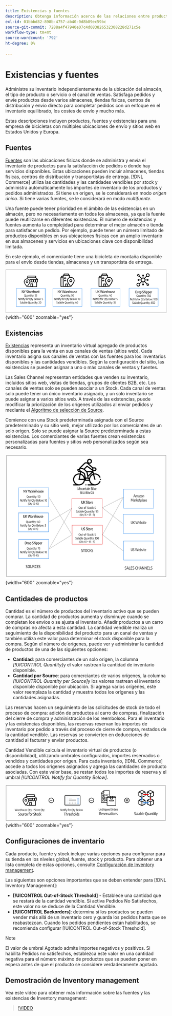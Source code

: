 ```yaml
---
title: Existencias y fuentes
description: Obtenga información acerca de las relaciones entre productos, fuentes y existencias.
exl-id: 01bbbd82-898b-4757-ab40-0d8b89ec59bc
source-git-commit: 7288a4f47940e07c4d083826532308228d271c5e
workflow-type: tm+mt
source-wordcount: '792'
ht-degree: 0%

---
```


# Existencias y fuentes

Administre su inventario independientemente de la ubicación del almacén, el tipo de producto o servicio o el canal de ventas. Satisfaga pedidos y envíe productos desde varios almacenes, tiendas físicas, centros de distribución y envío directo para completar pedidos con un enfoque en el inventario equilibrado, los costes de envío y mucho más.

Estas descripciones incluyen productos, fuentes y existencias para una empresa de bicicletas con múltiples ubicaciones de envío y sitios web en Estados Unidos y Europa.

## Fuentes

[Fuentes](sources-manage.md) son las ubicaciones físicas donde se administra y envía el inventario de productos para la satisfacción de pedidos o donde hay servicios disponibles. Estas ubicaciones pueden incluir almacenes, tiendas físicas, centros de distribución y transportistas de entrega. [!DNL Commerce] utiliza las cantidades y las cantidades vendibles por stock y administra automáticamente los importes de inventario de los productos y pedidos administrados. Si tiene un origen, se le considerará en modo _origen único_. Si tiene varias fuentes, se le considerará en modo _multifuente_.

Una fuente puede tener prioridad en el ámbito de las existencias en un almacén, pero no necesariamente en todos los almacenes, ya que la fuente puede reutilizarse en diferentes existencias. El número de existencias y fuentes aumenta la complejidad para determinar el mejor almacén o tienda para satisfacer un pedido. Por ejemplo, puede tener un número limitado de productos disponibles en sus ubicaciones físicas con un amplio inventario en sus almacenes y servicios en ubicaciones clave con disponibilidad limitada.

En este ejemplo, el comerciante tiene una bicicleta de montaña disponible para el envío desde tiendas, almacenes y un transportista de entrega.

![Ejemplo de diagrama de orígenes](assets/diagram-sources.png){width="600" zoomable="yes"}

## Existencias

[Existencias](stocks-manage.md) representa un inventario virtual agregado de productos disponibles para la venta en sus canales de ventas (sitios web). Cada inventario asigna sus canales de ventas con las fuentes para los inventarios disponibles y las cantidades vendibles. Según la configuración del sitio, las existencias se pueden asignar a uno o más canales de ventas y fuentes.

Las Sales Channel representan entidades que venden su inventario, incluidos sitios web, vistas de tiendas, grupos de clientes B2B, etc. Los canales de ventas solo se pueden asociar a un Stock. Cada canal de ventas solo puede tener un único inventario asignado, y un solo inventario se puede asignar a varios sitios web. A través de las existencias, puede modificar la priorización de los orígenes utilizados al enviar pedidos y mediante el [Algoritmo de selección de Source](selection-reservations.md).

Comience con una Stock predeterminada asignada con el Source predeterminado y su sitio web, mejor utilizado por los comerciantes de un solo origen. Solo se puede asignar la Source predeterminada a estas existencias. Los comerciantes de varias fuentes crean existencias personalizadas para fuentes y sitios web personalizados según sea necesario.

![Diagrama, por ejemplo, existencias para una tienda](assets/diagram-stock.png){width="600" zoomable="yes"}

## Cantidades de productos

Cantidad es el número de productos del inventario activo que se pueden comprar. La cantidad de productos aumenta y disminuye cuando se completan los envíos o se ajusta el inventario. Añadir productos a un carro de compras no afecta a esta cantidad. La cantidad vendible realiza un seguimiento de la disponibilidad del producto para un canal de ventas y también utiliza este valor para determinar el stock disponible para la compra. Según el número de orígenes, puede ver y administrar la cantidad de productos de una de las siguientes opciones:

- **Cantidad**: para comerciantes de un solo origen, la columna _[!UICONTROL Quantity]_&#x200B;y el valor rastrean la cantidad de inventario disponible.
- **Cantidad por Source**: para comerciantes de varios orígenes, la columna _[!UICONTROL Quantity per Source]_&#x200B;y los valores rastrean el inventario disponible disponible por ubicación. Si agrega varios orígenes, este valor reemplaza la cantidad y muestra todos los orígenes y las cantidades asignadas.

Las reservas hacen un seguimiento de las solicitudes de stock de todo el proceso de compra: adición de productos al carro de compras, finalización del cierre de compra y administración de los reembolsos. Para el inventario y las existencias disponibles, las reservas reservan los importes de inventario por pedido a través del proceso de cierre de compra, restados de la cantidad vendible. Las reservas se convierten en deducciones de cantidad al facturar y enviar productos.

Cantidad Vendible calcula el inventario virtual de productos (o disponibilidad), utilizando umbrales configurados, importes reservados o vendidos y cantidades por origen. Para cada inventario, [!DNL Commerce] accede a todos los orígenes asignados y agrega las cantidades de producto asociadas. Con este valor base, se restan todos los importes de reserva y el umbral _[!UICONTROL Notify for Quantity Below]_.

![Cálculo de la cantidad vendible de un inventario](assets/diagram-salable-quantity.png){width="600" zoomable="yes"}

## Configuraciones de inventario

Cada producto, fuente y stock incluye varias opciones para configurar para su tienda en los niveles global, fuente, stock y producto. Para obtener una lista completa de estas opciones, consulte [Configuración de Inventory management](configuration.md).

Las siguientes son opciones importantes que se deben entender para [!DNL Inventory Management]:

- **[!UICONTROL Out-of-Stock Threshold]** - Establece una cantidad que se restará de la cantidad vendible. Si activa Pedidos No Satisfechos, este valor no se deduce de la Cantidad Vendible.
- **[!UICONTROL Backorders]**: determina si los productos se pueden vender más allá de un inventario cero y guarda los pedidos hasta que se reabastezcan. Cuando los pedidos pendientes están habilitados, se recomienda configurar [!UICONTROL Out-of-Stock Threshold].

>[!NOTE]
>
>El valor de umbral Agotado admite importes negativos y positivos. Si habilita Pedidos no satisfechos, establezca este valor en una cantidad negativa para el número máximo de productos que se pueden poner en espera antes de que el producto se considere verdaderamente agotado.

## Demostración de Inventory management

Vea este vídeo para obtener más información sobre las fuentes y las existencias de Inventory management:

>[!VIDEO](https://video.tv.adobe.com/v/3411829?quality=12&learn=on&captions=spa)
